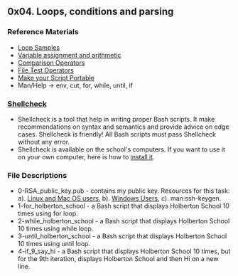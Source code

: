 ## 0x04. Loops, conditions and parsing

### Reference Materials
* [Loop Samples](https://tldp.org/LDP/Bash-Beginners-Guide/html/sect_09_01.html)
* [Variable assignment and arithmetic](https://tldp.org/LDP/abs/html/ops.html)
* [Comparison Operators](https://tldp.org/LDP/abs/html/comparison-ops.html)
* [File Test Operators](https://tldp.org/LDP/abs/html/fto.html)
* [Make your Script Portable](https://www.cyberciti.biz/tips/finding-bash-perl-python-portably-using-env.html)
* Man/Help -> env, cut, for, while, until, if


### [Shellcheck](https://github.com/koalaman/shellcheck)
* Shellcheck is a tool that help in writing proper Bash scripts. It make recommendations on syntax and semantics and provide advice on edge cases. Shellcheck is friendly! All Bash scripts must pass Shellcheck without any error.
* Shellcheck is available on the school's computers. If you want to use it on your own computer, here is how to [install it](https://github.com/koalaman/shellcheck#installing).

### File Descriptions
* 0-RSA_public_key.pub - contains my public key. Resources for this task: a). [Linux and Mac OS users](https://askubuntu.com/questions/61557/how-do-i-set-up-ssh-authentication-keys), b). [Windows Users](https://docs.rackspace.com/support/how-to/generating-rsa-keys-with-ssh-puttygen/), c). man:ssh-keygen.
* 1-for_holberton_school - a Bash script that displays Holberton School 10 times using for loop.
* 2-while_holberton_school - a Bash script that displays Holberton School 10 times using while loop.
* 3-until_holberton_school - a Bash script that displays Holberton School 10 times using until loop.
* 4-if_9_say_hi - a Bash script that displays Holberton School 10 times, but for the 9th iteration, displays Holberton School and then Hi on a new line.
